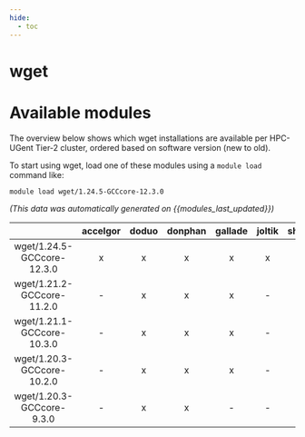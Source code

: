 ```yaml
---
hide:
  - toc
---
```


wget
====

# Available modules


The overview below shows which wget installations are available per HPC-UGent Tier-2 cluster, ordered based on software version (new to old).

To start using wget, load one of these modules using a `module load` command like:

```shell
module load wget/1.24.5-GCCcore-12.3.0
```

*(This data was automatically generated on {{modules_last_updated}})*  

| |accelgor|doduo|donphan|gallade|joltik|shinx|
| :---: | :---: | :---: | :---: | :---: | :---: | :---: |
|wget/1.24.5-GCCcore-12.3.0|x|x|x|x|x|x|
|wget/1.21.2-GCCcore-11.2.0|-|x|x|x|-|-|
|wget/1.21.1-GCCcore-10.3.0|-|x|x|x|-|-|
|wget/1.20.3-GCCcore-10.2.0|-|x|x|x|-|-|
|wget/1.20.3-GCCcore-9.3.0|-|x|x|-|-|-|
